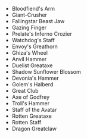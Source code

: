 - Bloodfiend's Arm
- Giant-Crusher
- Fallingstar Beast Jaw
- Gazing Finger
- Prelate's Inferno Crozier
- Watchdog's Staff
- Envoy's Greathorn
- Ghiza's Wheel
- Anvil Hammer
- Duelist Greataxe
- Shadow Sunflower Blossom
- Devonia's Hammer
- Golem's Halberd
- Great Club
- Axe of Godfrey
- Troll's Hammer
- Staff of the Avatar
- Rotten Greataxe
- Rotten Staff
- Dragon Greatclaw